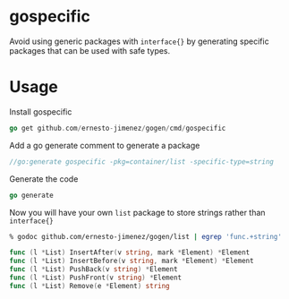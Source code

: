 # gospecific

Avoid using generic packages with `interface{}` by generating specific
packages that can be used with safe types.

# Usage

Install gospecific

```go
go get github.com/ernesto-jimenez/gogen/cmd/gospecific
```

Add a go generate comment to generate a package

```go
//go:generate gospecific -pkg=container/list -specific-type=string
```

Generate the code

```go
go generate
```

Now you will have your own `list` package to store strings rather than
`interface{}`

```sh
% godoc github.com/ernesto-jimenez/gogen/list | egrep 'func.+string'
```

```go
func (l *List) InsertAfter(v string, mark *Element) *Element
func (l *List) InsertBefore(v string, mark *Element) *Element
func (l *List) PushBack(v string) *Element
func (l *List) PushFront(v string) *Element
func (l *List) Remove(e *Element) string
```
